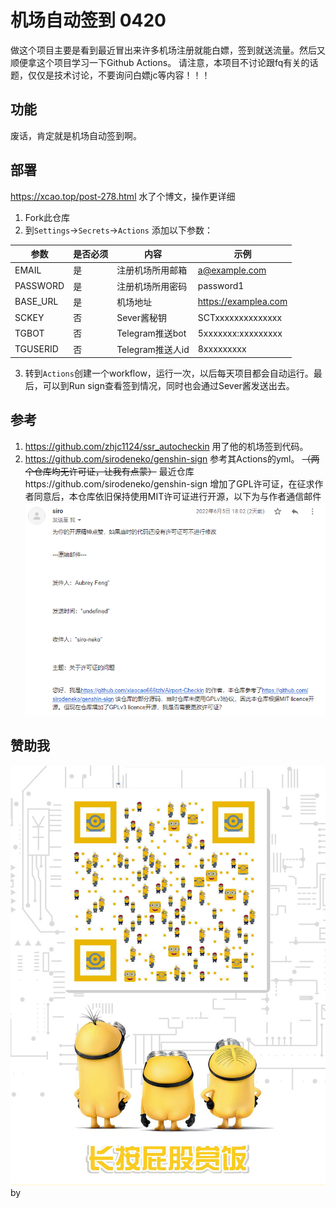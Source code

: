 # 机场自动签到 0420
做这个项目主要是看到最近冒出来许多机场注册就能白嫖，签到就送流量。然后又顺便拿这个项目学习一下Github Actions。
请注意，本项目不讨论跟fq有关的话题，仅仅是技术讨论，不要询问白嫖jc等内容！！！
## 功能

废话，肯定就是机场自动签到啊。
## 部署

https://xcao.top/post-278.html 水了个博文，操作更详细

1. Fork此仓库
2. 到`Settings`→`Secrets`→`Actions` 添加以下参数：

| 参数  | 是否必须  | 内容  | 示例  |
| ------------ | ------------ | ------------ | ------------ |
| EMAIL  | 是  | 注册机场所用邮箱  | a@example.com  |
| PASSWORD  | 是  | 注册机场所用密码  | password1  |
| BASE_URL  | 是  | 机场地址  | https://examplea.com  |
| SCKEY  | 否  | Sever酱秘钥  | SCTxxxxxxxxxxxxxx  |
| TGBOT  | 否  | Telegram推送bot  | 5xxxxxxx:xxxxxxxxx  |
| TGUSERID  | 否  | Telegram推送人id  | 8xxxxxxxxx  |

3. 转到`Actions`创建一个workflow，运行一次，以后每天项目都会自动运行。最后，可以到Run sign查看签到情况，同时也会通过Sever酱发送出去。
## 参考 
1. https://github.com/zhjc1124/ssr_autocheckin 用了他的机场签到代码。
2. https://github.com/sirodeneko/genshin-sign 参考其Actions的yml。
~~（两个仓库均无许可证，让我有点蒙）~~
最近仓库https://github.com/sirodeneko/genshin-sign 增加了GPL许可证，在征求作者同意后，本仓库依旧保持使用MIT许可证进行开源，以下为与作者通信邮件
[![](https://raw.githubusercontent.com/xiaocao666tzh/imghosting/main/image.png)](https://raw.githubusercontent.com/xiaocao666tzh/imghosting/main/image.png)
## 赞助我
[![](https://raw.githubusercontent.com/xiaocao666tzh/imghosting/main/img/%E4%B8%87%E8%83%BD%E6%94%B6%E6%AC%BE%E7%A0%81-%E8%8D%89%E3%81%AE%E5%8D%9A%E5%AE%A2.png)](https://raw.githubusercontent.com/xiaocao666tzh/imghosting/main/img/%E4%B8%87%E8%83%BD%E6%94%B6%E6%AC%BE%E7%A0%81-%E8%8D%89%E3%81%AE%E5%8D%9A%E5%AE%A2.png)
by
